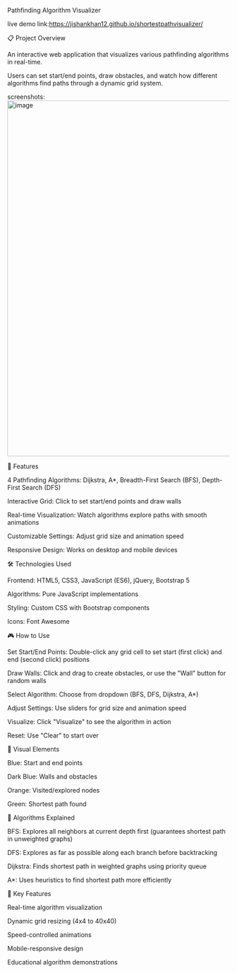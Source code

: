 Pathfinding Algorithm Visualizer


live demo link:https://jishankhan12.github.io/shortestpathvisualizer/

📋 Project Overview

An interactive web application that visualizes various pathfinding algorithms in real-time.

Users can set start/end points, draw obstacles, and watch how different algorithms find paths through a dynamic grid system.

screenshots:
<img width="1433" height="805" alt="image" src="https://github.com/user-attachments/assets/39b45940-9a51-438e-acbd-601b1981fb70" />


🚀 Features

4 Pathfinding Algorithms: Dijkstra, A*, Breadth-First Search (BFS), Depth-First Search (DFS)

Interactive Grid: Click to set start/end points and draw walls

Real-time Visualization: Watch algorithms explore paths with smooth animations

Customizable Settings: Adjust grid size and animation speed

Responsive Design: Works on desktop and mobile devices



🛠️ Technologies Used

Frontend: HTML5, CSS3, JavaScript (ES6), jQuery, Bootstrap 5

Algorithms: Pure JavaScript implementations

Styling: Custom CSS with Bootstrap components

Icons: Font Awesome




🎮 How to Use

Set Start/End Points: Double-click any grid cell to set start (first click) and end (second click) positions

Draw Walls: Click and drag to create obstacles, or use the "Wall" button for random walls

Select Algorithm: Choose from dropdown (BFS, DFS, Dijkstra, A*)

Adjust Settings: Use sliders for grid size and animation speed

Visualize: Click "Visualize" to see the algorithm in action

Reset: Use "Clear" to start over





🎨 Visual Elements

Blue: Start and end points

Dark Blue: Walls and obstacles

Orange: Visited/explored nodes

Green: Shortest path found




🔧 Algorithms Explained

BFS: Explores all neighbors at current depth first (guarantees shortest path in unweighted graphs)

DFS: Explores as far as possible along each branch before backtracking

Dijkstra: Finds shortest path in weighted graphs using priority queue

A*: Uses heuristics to find shortest path more efficiently




🌟 Key Features

Real-time algorithm visualization

Dynamic grid resizing (4x4 to 40x40)

Speed-controlled animations

Mobile-responsive design

Educational algorithm demonstrations




